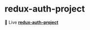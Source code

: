 # redux-auth-project

<p dir="auto"><g-emoji class="g-emoji" alias="telescope" fallback-src="https://github.githubassets.com/images/icons/emoji/unicode/1f52d.png">🔭</g-emoji> Live  <strong><a href="https://tourmaline-kleicha-240727.netlify.app/" rel="nofollow">redux-auth-project </a></strong> <animated-image data-catalyst="" style="width: 30px;">
     
          
       
